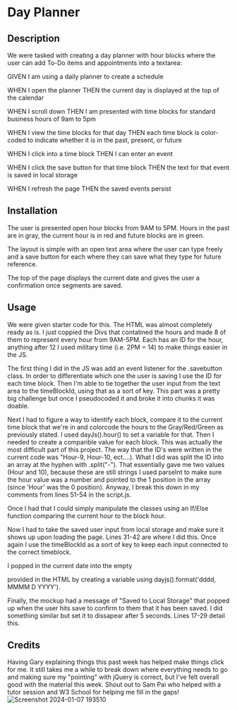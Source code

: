 # Day Planner

## Description

We were tasked with creating a day planner with hour blocks where the user can add To-Do items and appointments into a textarea:

GIVEN I am using a daily planner to create a schedule

WHEN I open the planner
THEN the current day is displayed at the top of the calendar

WHEN I scroll down
THEN I am presented with time blocks for standard business hours of 9am to 5pm

WHEN I view the time blocks for that day
THEN each time block is color-coded to indicate whether it is in the past, present, or future

WHEN I click into a time block
THEN I can enter an event

WHEN I click the save button for that time block
THEN the text for that event is saved in local storage

WHEN I refresh the page
THEN the saved events persist

## Installation

The user is presented open hour blocks from 9AM to 5PM.  Hours in the past are in gray, the current hour is in red and future blocks are in green.

The layout is simple with an open text area where the user can type freely and a save button for each where they can save what they type for future reference.

The top of the page displays the current date and gives the user a confirmation once segments are saved.

## Usage

We were given starter code for this.  The HTML was almost completely ready as is.  I just coppied the Divs that contatined the hours and made 8 of them to represent every hour from 9AM-5PM.  Each has an ID for the hour, anything after 12 I used military time (i.e. 2PM = 14) to make things easier in the JS.

The first thing I did in the JS was add an event listener for the .savebutton class.  In order to differentiate which one the user is saving I use the ID for each time block.  Then I'm able to tie together the user input from the text area to the timeBlockId, using that as a sort of key.  This part was a pretty big challenge but once I pseudocoded it and broke it into chunks it was doable.

Next I had to figure a way to identify each block, compare it to the current time block that we're in and colorcode the hours to the Gray/Red/Green as previously stated.  I used dayJs().hour() to set a variable for that.  Then I needed to create a comparible value for each block.  This was actually the most difficult part of this project.  The way that the ID's were written in the current code was "Hour-9, Hour-10, ect....).  What I did was split the ID into an array at the hyphen with .split("-").  That essentially gave me two values (Hour and 10), because these are still strings I used parseInt to make sure the hour value was a number and pointed to the 1 position in the array (since 'Hour' was the 0 position).  Anyway, I break this down in my comments from lines 51-54 in the script.js.  

Once I had that I could simply manipulate the classes using an If/Else function comparing the current hour to the block hour.

Now I had to take the saved user input from local storage and make sure it shows up upon loading the page.  Lines 31-42 are where I did this.  Once again I use the timeBlockId as a sort of key to keep each input connected to the correct timeblock.

I popped in the current date into the empty <p> provided in the HTML by creating a variable using dayjs().format('dddd, MMMM D YYYY').

Finally, the mockup had a message of "Saved to Local Storage" that popped up when the user hits save to confirm to them that it has been saved.  I did something similar but set it to dissapear after 5 seconds.  Lines 17-29 detail this.

## Credits

Having Gary explaining things this past week has helped make things click for me.  It still takes me a while to break down where everything needs to go and making sure my "pointing" with jQuery is correct, but I've felt overall good with the material this week.  Shout out to Sam Pai who helped with a tutor session and W3 School for helping me fill in the gaps!
![Screenshot 2024-01-07 193510](https://github.com/tylerpeterson8791/day-planner/assets/75902133/a3405c7e-cc89-40d2-9b7f-add56b6c7a6c)
